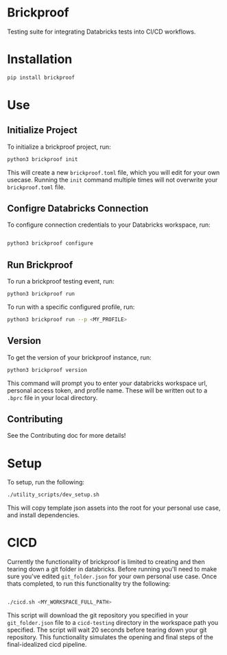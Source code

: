 # Brickproof

Testing suite for integrating Databricks tests into CI/CD workflows.


# Installation

```sh
pip install brickproof
```

# Use

## Initialize Project

To initialize a brickproof project, run:

```sh
python3 brickproof init
```

This will create a new `brickproof.toml` file, which you will edit for your own usecase. Running the `init` command multiple times will not overwrite your `brickproof.toml` file.


## Configre Databricks Connection

To configure connection credentials to your Databricks workspace, run:

```sh

python3 brickproof configure

```

## Run Brickproof

To run a brickproof testing event, run:

```sh
python3 brickproof run
```

To run with a specific configured profile, run:

```sh
python3 brickproof run --p <MY_PROFILE>
```

## Version

To get the version of your brickproof instance, run:

```sh
python3 brickproof version

```

This command will prompt you to enter your databricks workspace url, personal access token, and profile name. These
will be written out to a `.bprc` file in your local directory. 


## Contributing

See the Contributing doc for more details!


# Setup 

To setup, run the following:

```sh
./utility_scripts/dev_setup.sh
```

This will copy template json assets into the root for your personal use case, and install dependencies.


# CICD

Currently the functionality of brickproof is limited to creating and then tearing down a git folder in databricks. Before running you'll need to make sure you've 
 edited `git_folder.json` for your own personal use case. Once thats completed, to run this functionality try the following:


```sh

./cicd.sh <MY_WORKSPACE_FULL_PATH>

```

This script will download the git repository you specified in your `git_folder.json` file to a `cicd-testing` directory in the workspace path you specified. The script will wait 20 seconds before tearing down your git repository. This functionality simulates the opening and final steps of the final-idealized cicd pipeline.